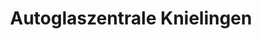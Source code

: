 ---
title: "Autoglaszentrale Knielingen"
url: /karlsruhe/autoglaszentrale-knielingen/
shop: Autowerkstatt
---
